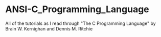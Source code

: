 # ANSI-C_Programming_Language
All of the tutorials as I read through "The C Programming Language" by Brain W. Kernighan and Dennis M. Ritchie
